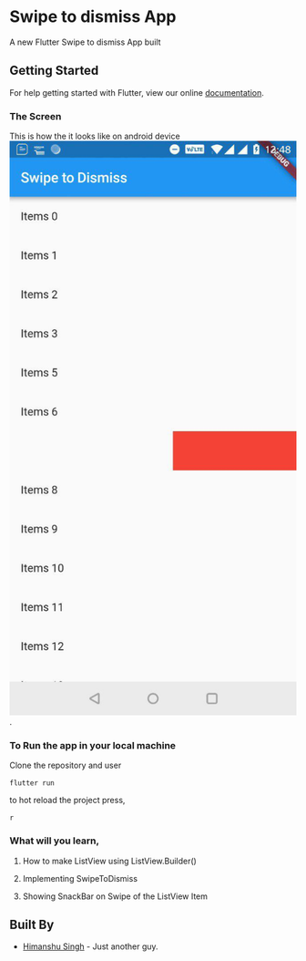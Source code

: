 
# Swipe to dismiss App

A new Flutter Swipe to dismiss App built 

## Getting Started

For help getting started with Flutter, view our online
[documentation](https://flutter.io/).

### The Screen

This is how the it looks like on android device
<br/>
<img src="https://github.com/hi-manshu/FlutterSwipeToDismiss/blob/master/assets/swipetodismiss.jpg">.

### To Run the app in your local machine

Clone the repository and user
```
flutter run
```
to hot reload the project press,
```
r
```

### What will you learn,

1. How to make ListView using ListView.Builder()

1. Implementing SwipeToDismiss

1. Showing SnackBar on Swipe of the ListView Item
## Built By

* [Himanshu Singh](http://www.github.com/hi-manshu) - Just another guy.

